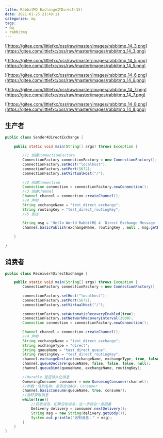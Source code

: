 ```yaml
---
title: RabbitMQ Exchange之Direct(15)
date: 2021-01-25 21:49:11
categories: mq
tags: 
- mq
- rabbitmq
---
```


![https://gitee.com/littlefxc/oss/raw/master/images/rabbitmq_14_3.png](https://gitee.com/littlefxc/oss/raw/master/images/rabbitmq_14_3.png)

![https://gitee.com/littlefxc/oss/raw/master/images/rabbitmq_14_5.png](https://gitee.com/littlefxc/oss/raw/master/images/rabbitmq_14_5.png)

![https://gitee.com/littlefxc/oss/raw/master/images/rabbitmq_14_6.png](https://gitee.com/littlefxc/oss/raw/master/images/rabbitmq_14_6.png)

![https://gitee.com/littlefxc/oss/raw/master/images/rabbitmq_14_7.png](https://gitee.com/littlefxc/oss/raw/master/images/rabbitmq_14_7.png)

![https://gitee.com/littlefxc/oss/raw/master/images/rabbitmq_14_8.png](https://gitee.com/littlefxc/oss/raw/master/images/rabbitmq_14_8.png)

## 生产者

```java
public class Sender4DirectExchange {
	
	public static void main(String[] args) throws Exception {
		
		//1 创建ConnectionFactory
		ConnectionFactory connectionFactory = new ConnectionFactory();
		connectionFactory.setHost("localhost");
		connectionFactory.setPort(5672);
		connectionFactory.setVirtualHost("/");
		
		//2 创建Connection
		Connection connection = connectionFactory.newConnection();
		//3 创建Channel
		Channel channel = connection.createChannel();  
		//4 声明
		String exchangeName = "test_direct_exchange";
		String routingKey = "test_direct_routingKey";
		//5 发送
		
		String msg = "Hello World RabbitMQ 4  Direct Exchange Message ... ";
		channel.basicPublish(exchangeName, routingKey , null , msg.getBytes()); 		
		
	}
	
}
```

## 消费者

```java
public class Receiver4DirectExchange {

	public static void main(String[] args) throws Exception {
        ConnectionFactory connectionFactory = new ConnectionFactory() ;  
        
        connectionFactory.setHost("localhost");
        connectionFactory.setPort(5672);
		connectionFactory.setVirtualHost("/");
		
        connectionFactory.setAutomaticRecoveryEnabled(true);
        connectionFactory.setNetworkRecoveryInterval(3000);
        Connection connection = connectionFactory.newConnection();
        
        Channel channel = connection.createChannel();  
		//4 声明
		String exchangeName = "test_direct_exchange";
		String exchangeType = "direct";
		String queueName = "test_direct_queue";
		String routingKey = "test_direct_routingKey";
		channel.exchangeDeclare(exchangeName, exchangeType, true, false, false, null);
		channel.queueDeclare(queueName, false, false, false, null);
		channel.queueBind(queueName, exchangeName, routingKey);
		
        //durable 是否持久化消息
        QueueingConsumer consumer = new QueueingConsumer(channel);
        //参数：队列名称、是否自动ACK、Consumer
        channel.basicConsume(queueName, true, consumer);  
        //循环获取消息  
        while(true){  
            //获取消息，如果没有消息，这一步将会一直阻塞  
            Delivery delivery = consumer.nextDelivery();  
            String msg = new String(delivery.getBody());    
            System.out.println("收到消息：" + msg);  
        } 
	}
}
```

